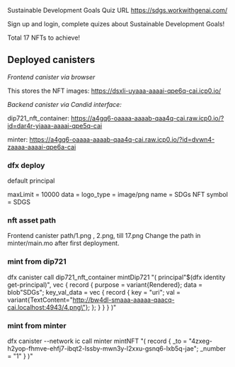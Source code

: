 Sustainable Development Goals Quiz URL https://sdgs.workwithgenai.com/

Sign up and login, complete quizes about Sustainable Development Goals!

Total 17 NFTs to achieve!

## Deployed canisters

*Frontend canister via browser*

This stores the NFT images: https://dsxli-uyaaa-aaaai-qpe6q-cai.icp0.io/

*Backend canister via Candid interface:*

dip721_nft_container: https://a4gq6-oaaaa-aaaab-qaa4q-cai.raw.icp0.io/?id=dar4r-yiaaa-aaaai-qpe5q-cai

minter: https://a4gq6-oaaaa-aaaab-qaa4q-cai.raw.icp0.io/?id=dvwn4-zaaaa-aaaai-qpe6a-cai

### dfx deploy

default principal

maxLimit = 10000
data = 
logo_type = image/png
name = SDGs NFT
symbol = SDGS

### nft asset path

Frontend canister path/1.png , 2.png, till 17.png
Change the path in minter/main.mo after first deployment.

### mint from dip721

dfx canister call dip721_nft_container mintDip721 "(
  principal\"$(dfx identity get-principal)\", 
  vec { 
    record {
      purpose = variant{Rendered};
      data = blob\"SDGs\";
      key_val_data = vec {
        record { key = \"uri\"; val = variant{TextContent=\"http://bw4dl-smaaa-aaaaa-qaacq-cai.localhost:4943/4.png\"}; };
      }
    }
  }
)"

### mint from minter

dfx canister --network ic call minter mintNFT "(
    record {
        _to = \"4zxeg-h2yop-fhmve-ehfj7-ibqt2-lssby-mwn3y-l2xxu-gsnq6-lxb5q-jae\";
        _number = \"1\"
    }
)"

